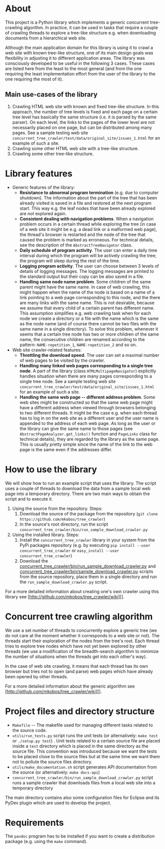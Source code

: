 About
=====
This project is a Python library which implements a generic concurrent tree-crawling algorithm. In practice, it can be used in tasks that require a couple of crawling threads to explore a tree-like structure e.g. when downloading documents from a hierarchical web site.

Although the main application domain for this library is using it to crawl a web site with known tree-like structure, one of its main design goals was flexibility in adjusting it to different application areas. The library was consciously developed to be useful in the following 3 cases. These cases are listed here from the least to the most general (and from the one requiring the least implementation effort from the user of the library to the one requiring the most of it).

Main use-cases of the library
-----------------------------
1. Crawling HTML web site with known and fixed tree-like structure. In this approach, the number of tree levels is fixed and each page on a certain tree level has basically the same structure (i.e. it is parsed by the same parser). On each level, the links to the pages of the lower level are not necessarily placed on one page, but can be distributed among many pages. See a sample testing web site `concurrent_tree_crawler/test/data/original_site/issues_1.html` for an example of such a site.
2. Crawling some other HTML web site with a tree-like structure.
3. Crawling some other tree-like structure.

Library features
================
- Generic features of the library:
	- **Resistance to abnormal program termination** (e.g. due to computer shutdown). The information about the part of the tree that has been already visited is saved in a file and restored at the next program start. This way e.g. the leaf nodes that have been already explored are not explored again.
	- **Consistent dealing with navigation problems**. When a navigation problem occurs in a certain thread while exploring the tree (in case of a web site it might be e.g. a dead link or a malformed web page), the thread's browser is restarted and the node of the tree that caused the problem is marked as erroneous. For technical details, see the description of the `AbstractTreeNavigator` class.
	- **Daily schedule of program activity**. The user can enter a daily time interval during which the program will be actively crawling the tree; the program will sleep during the rest of the time.
	- **Logging program activity**. The user can choose between 3 levels of details of logging messages. The logging messages are printed to the standard output but their copy can be also saved in a file.
	- **Handling same node name problem**. Some children of the same parent might have the same name. In case of web crawling, this might happen when the name of the node is based on a name of a link pointing to a web page corresponding to this node, and the there are many links with the same name. This is not desirable, because we assume that every child of a certain parent has different name. This assumption simplifies e.g. web crawling task when for each node we create a directory or a file with the name which is the same as the node name (and of course there cannot be two files with the same name in a single directory). To solve this problem, whenever it seems that a certain tree node has two or more children of the same name, the consecutive children are renamed according to the pattern: `NAME-repetition_1`, `NAME-repetition_2` and so on.
- Web site crawler-related features:
	- **Throttling the download speed**. The user can set a maximal number of web pages to be visited by the crawler.
	- **Handling many linked web pages corresponding to a single tree node**. A part of the library (class `HTMLMultipageNavigator`) explicitly handles situation when there are many pages corresponding to a single tree node. See a sample testing web site `concurrent_tree_crawler/test/data/original_site/issues_1.html` for an example of such a site.
	- **Handling the same web page -- different address problem**. Some web sites might be constructed so that the same web page might have a different address when viewed through browsers belonging to two different threads. It might be the case e.g. when each thread has to log in on the web site as a different user and the user name is appended to the address of each web page. As long as the user or the library can give the same name to those pages (see `AbstractPageAnalyzer.get_links()` function and `PageLinks` class for technical details), they are regarded by the library as the same page. This is usually pretty simple since the name of the link to the web page is the same even if the addresses differ.

How to use the library
======================
We will show how to run an example script that uses the library. The script uses a couple of threads to download the data from a sample local web page into a temporary directory. There are two main ways to obtain the script and to execute it.

1. Using the source from the repository. Steps:
	1. Download the source of the package from the repository (`git clone https://github.com/mkobos/tree_crawler`)
	2. In the source's root directory, run the script `concurrent_tree_crawler/bin/run_sample_download_crawler.py`
2. Using the installed library. Steps:
	1. Install the `concurrent_tree_crawler` library in your system from the PyPi packages repository (e.g. by executing `pip install --user concurrent_tree_crawler` or `easy_install --user concurrent_tree_crawler`)
	2. Download the [concurrent\_tree\_crawler/bin/run\_sample\_download\_crawler.py](https://raw.github.com/mkobos/tree_crawler/master/concurrent_tree_crawler/bin/sample_download_crawler.py) and [concurrent\_tree\_crawler/bin/sample\_download\_crawler.py](https://raw.github.com/mkobos/tree_crawler/master/concurrent_tree_crawler/bin/sample_download_crawler.py) scripts from the source repository, place them in a single directory and run the `run_sample_download_crawler.py` script.

For a more detailed information about creating one's own crawler using this library see [http://github.com/mkobos/tree_crawler/wiki][].

[http://github.com/mkobos/tree_crawler/wiki]: http://github.com/mkobos/tree_crawler/wiki

Concurrent tree crawling algorithm
==================================
We use a set number of threads to concurrently explore a generic tree (we do not care at the moment whether it corresponds to a web site or not). The threads start their exploration of the nodes from the tree's root. Each thread tries to explore tree nodes which have not yet been explored by other threads (we use a modification of the breadth-search algorithm to minimize the number of situations when the threads get into each other's way).

In the case of web site crawling, it means that each thread has its own browser but tries not to open (and parse) web pages which have already been opened by other threads.

For a more detailed information about the generic algorithm see [http://github.com/mkobos/tree_crawler/wiki][].

Project files and directory structure
=====================================
- `Makefile` -- The makefile used for managing different tasks related to the source code.
- `utils/run_tests.py` script runs the unit tests (or alternatively: `make test` or `./setup.py test`) . Unit tests related to a certain source file are placed inside a `test` directory which is placed in the same directory as the source file. This convention was introduced because we want the tests to be placed close to the source files but at the same time we want them not to pollute the source files directory.
- `utils/make_documentation.sh` script generates API documentation from the source (or alternatively: `make docs-api`)
- `concurrent_tree_crawler/bin/run_sample_download_crawler.py` script runs a sample crawler that downloads files from a local web site into a temporary directory

The main directory contains also some configuration files for Eclipse and its PyDev plugin which are used to develop the project.

Requirements
============
The `pandoc` program has to be installed if you want to create a distribution package (e.g. using the `make` command).
